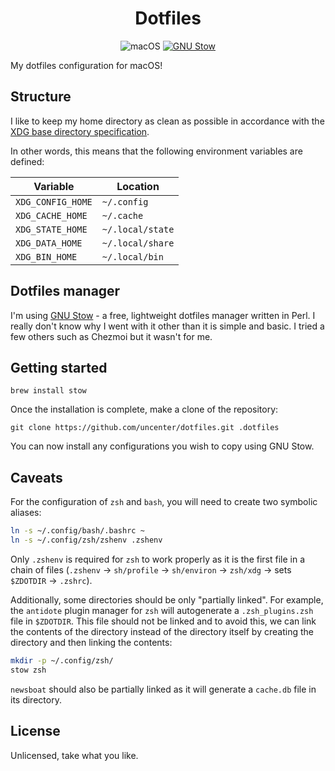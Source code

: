 <div align="center">

<h1>Dotfiles</h1>

![macOS](https://img.shields.io/badge/macOS-13.5-47999e.svg?style=flat-square)
[![GNU Stow](https://img.shields.io/badge/GNU%20Stow-2.3.1-b48ead.svg?style=flat-square)](https://www.gnu.org/software/stow/)

</div>

My dotfiles configuration for macOS!

## Structure

I like to keep my home directory as clean as possible in accordance with the [XDG base directory specification](https://specifications.freedesktop.org/basedir-spec/basedir-spec-latest.html).

In other words, this means that the following environment variables
are defined:

| Variable          | Location         |
| ----------------- | ---------------- |
| `XDG_CONFIG_HOME` | `~/.config`      |
| `XDG_CACHE_HOME`  | `~/.cache`       |
| `XDG_STATE_HOME`  | `~/.local/state` |
| `XDG_DATA_HOME`   | `~/.local/share` |
| `XDG_BIN_HOME`    | `~/.local/bin`   |

## Dotfiles manager

I'm using [GNU Stow](https://www.gnu.org/software/stow/) - a free, lightweight
dotfiles manager written in Perl. I really don't know why I went with it other than it is simple and basic. I tried a few others such as Chezmoi but it wasn't for me.

## Getting started

```
brew install stow
```

Once the installation is complete, make a clone of the repository:

```
git clone https://github.com/uncenter/dotfiles.git .dotfiles
```

You can now install any configurations you wish to copy using GNU Stow.

## Caveats

For the configuration of `zsh` and `bash`, you will need to create two
symbolic aliases:

```bash
ln -s ~/.config/bash/.bashrc ~
ln -s ~/.config/zsh/zshenv .zshenv
```

Only `.zshenv` is required for `zsh` to work properly as it is the first file in a chain of files (`.zshenv` -> `sh/profile` -> `sh/environ` -> `zsh/xdg` -> sets `$ZDOTDIR` -> `.zshrc`).

Additionally, some directories should be only "partially linked". For example, the `antidote` plugin manager for `zsh` will autogenerate a `.zsh_plugins.zsh` file in `$ZDOTDIR`. This file should not be linked and to avoid this, we can link the contents of the directory instead of the directory itself by creating the directory and then linking the contents:

```bash
mkdir -p ~/.config/zsh/
stow zsh
```

`newsboat` should also be partially linked as it will generate a `cache.db` file in its directory.

## License

Unlicensed, take what you like.
